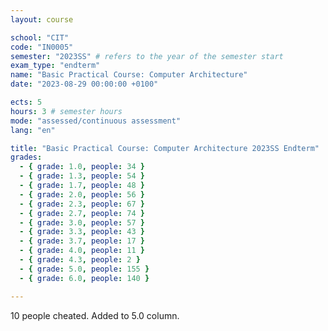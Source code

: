 ```yaml
---
layout: course

school: "CIT"
code: "IN0005"
semester: "2023SS" # refers to the year of the semester start
exam_type: "endterm"
name: "Basic Practical Course: Computer Architecture"
date: "2023-08-29 00:00:00 +0100"

ects: 5
hours: 3 # semester hours
mode: "assessed/continuous assessment"
lang: "en"

title: "Basic Practical Course: Computer Architecture 2023SS Endterm"
grades:
  - { grade: 1.0, people: 34 }
  - { grade: 1.3, people: 54 }
  - { grade: 1.7, people: 48 }
  - { grade: 2.0, people: 56 }
  - { grade: 2.3, people: 67 }
  - { grade: 2.7, people: 74 }
  - { grade: 3.0, people: 57 }
  - { grade: 3.3, people: 43 }
  - { grade: 3.7, people: 17 }
  - { grade: 4.0, people: 11 }
  - { grade: 4.3, people: 2 }
  - { grade: 5.0, people: 155 }
  - { grade: 6.0, people: 140 }

---
```


10 people cheated. Added to 5.0 column. 
